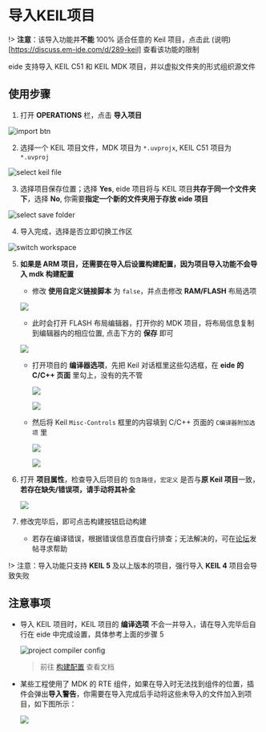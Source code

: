 # 导入KEIL项目

!> **注意**：该导入功能并**不能** 100% 适合任意的 Keil 项目，点击此 (说明)[https://discuss.em-ide.com/d/289-keil] 查看该功能的限制

eide 支持导入 KEIL C51 和 KEIL MDK 项目，并以虚拟文件夹的形式组织源文件

## 使用步骤

1. 打开 **OPERATIONS** 栏，点击 **导入项目**

  ![import btn](../img/import_prj_btn.png)

2. 选择一个 KEIL 项目文件，MDK 项目为 `*.uvprojx`, KEIL C51 项目为 `*.uvproj`

  ![select keil file](../img/import_sel_file.png)

3. 选择项目保存位置；选择 **Yes**, eide 项目将与 KEIL 项目**共存于同一个文件夹下**，选择 **No**, 你需要**指定一个新的文件夹用于存放 eide 项目**

  ![select save folder](../img/import_sel_save_path.png)

4. 导入完成，选择是否立即切换工作区

  ![switch workspace](../img/import_done.png)

5. **如果是 ARM 项目，还需要在导入后设置构建配置，因为项目导入功能不会导入 mdk 构建配置**
   
   - 修改 **使用自定义链接脚本** 为 `false`，并点击修改 **RAM/FLASH** 布局选项

   ![](../img/import_mod_conf_1.png)

   - 此时会打开 FLASH 布局编辑器，打开你的 MDK 项目，将布局信息复制到编辑器内的相应位置, 点击下方的 **保存** 即可
   
   ![](../img/import_mod_conf_2.png) 

   - 打开项目的 **编译器选项**，先把 Keil 对话框里这些勾选框，在 **eide 的 C/C++ 页面** 里勾上，没有的先不管

     ![](../img/import_prj_keil_opts.png)

     ![](../img/import_prj_builder_options.png)

   - 然后将 Keil `Misc-Controls` 框里的内容填到 C/C++ 页面的 `C编译器附加选项` 里

     ![](../img/import_prj_keil_opts_2.png)
     
     ![](../img/import_prj_builder_options_2.png)

6. 打开 **项目属性**，检查导入后项目的 `包含路径`，`宏定义` 是否与**原 Keil 项目**一致，**若存在缺失/错误项，请手动将其补全**

   ![](../img/import_prj_check_prj_attrs.png)

7. 修改完毕后，即可点击构建按钮启动构建

   - 若存在编译错误，根据错误信息百度自行排查；无法解决的，可在[论坛](https://discuss.em-ide.com)发帖寻求帮助

!> 注意：导入功能只支持 **KEIL 5** 及以上版本的项目，强行导入 **KEIL 4** 项目会导致失败

## 注意事项

- 导入 KEIL 项目时，KEIL 项目的 **编译选项** 不会一并导入，请在导入完毕后自行在 eide 中完成设置，具体参考上面的步骤 5

  ![project compiler config](../img/prj_cmp_conf.png)

  > 前往 [构建配置](zh-cn/builder_config?id=编译选项) 查看文档

- 某些工程使用了 MDK 的 RTE 组件，如果在导入时无法找到组件的位置，插件会弹出**导入警告**，你需要在导入完成后手动将这些未导入的文件加入到项目，如下图所示：

  ![](../img/import_warning.png)
